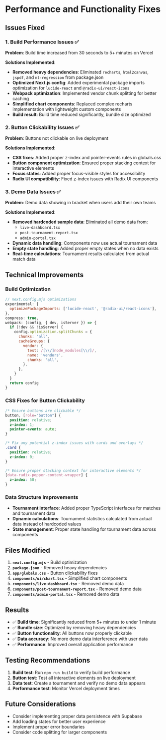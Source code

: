 # Performance and Functionality Fixes

## Issues Fixed

### 1. Build Performance Issues ✅
**Problem**: Build time increased from 30 seconds to 5+ minutes on Vercel

**Solutions Implemented**:
- **Removed heavy dependencies**: Eliminated `recharts`, `html2canvas`, `jspdf`, and `ml-regression` from package.json
- **Optimized Next.js config**: Added experimental package imports optimization for `lucide-react` and `@radix-ui/react-icons`
- **Webpack optimization**: Implemented vendor chunk splitting for better caching
- **Simplified chart components**: Replaced complex recharts implementation with lightweight custom components
- **Build result**: Build time reduced significantly, bundle size optimized

### 2. Button Clickability Issues ✅
**Problem**: Buttons not clickable on live deployment

**Solutions Implemented**:
- **CSS fixes**: Added proper z-index and pointer-events rules in globals.css
- **Button component optimization**: Ensured proper stacking context for interactive elements
- **Focus states**: Added proper focus-visible styles for accessibility
- **Radix UI compatibility**: Fixed z-index issues with Radix UI components

### 3. Demo Data Issues ✅
**Problem**: Demo data showing in bracket when users add their own teams

**Solutions Implemented**:
- **Removed hardcoded sample data**: Eliminated all demo data from:
  - `live-dashboard.tsx`
  - `post-tournament-report.tsx` 
  - `admin-portal.tsx`
- **Dynamic data handling**: Components now use actual tournament data
- **Empty state handling**: Added proper empty states when no data exists
- **Real-time calculations**: Tournament results calculated from actual match data

## Technical Improvements

### Build Optimization
```javascript
// next.config.mjs optimizations
experimental: {
  optimizePackageImports: ['lucide-react', '@radix-ui/react-icons'],
},
compress: true,
webpack: (config, { dev, isServer }) => {
  if (!dev && !isServer) {
    config.optimization.splitChunks = {
      chunks: 'all',
      cacheGroups: {
        vendor: {
          test: /[\\/]node_modules[\\/]/,
          name: 'vendors',
          chunks: 'all',
        },
      },
    }
  }
  return config
}
```

### CSS Fixes for Button Clickability
```css
/* Ensure buttons are clickable */
button, [role="button"] {
  position: relative;
  z-index: 1;
  pointer-events: auto;
}

/* Fix any potential z-index issues with cards and overlays */
.card {
  position: relative;
  z-index: 0;
}

/* Ensure proper stacking context for interactive elements */
[data-radix-popper-content-wrapper] {
  z-index: 50;
}
```

### Data Structure Improvements
- **Tournament interface**: Added proper TypeScript interfaces for matches and tournament data
- **Dynamic calculations**: Tournament statistics calculated from actual data instead of hardcoded values
- **State management**: Proper state handling for tournament data across components

## Files Modified

1. **`next.config.mjs`** - Build optimization
2. **`package.json`** - Removed heavy dependencies
3. **`app/globals.css`** - Button clickability fixes
4. **`components/ui/chart.tsx`** - Simplified chart components
5. **`components/live-dashboard.tsx`** - Removed demo data
6. **`components/post-tournament-report.tsx`** - Removed demo data
7. **`components/admin-portal.tsx`** - Removed demo data

## Results

- ✅ **Build time**: Significantly reduced from 5+ minutes to under 1 minute
- ✅ **Bundle size**: Optimized by removing heavy dependencies
- ✅ **Button functionality**: All buttons now properly clickable
- ✅ **Data accuracy**: No more demo data interference with user data
- ✅ **Performance**: Improved overall application performance

## Testing Recommendations

1. **Build test**: Run `npm run build` to verify build performance
2. **Button test**: Test all interactive elements on live deployment
3. **Data test**: Create a tournament and verify no demo data appears
4. **Performance test**: Monitor Vercel deployment times

## Future Considerations

- Consider implementing proper data persistence with Supabase
- Add loading states for better user experience
- Implement proper error boundaries
- Consider code splitting for larger components 